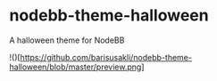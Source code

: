 nodebb-theme-halloween
======================

A halloween theme for NodeBB


!()[https://github.com/barisusakli/nodebb-theme-halloween/blob/master/preview.png]
